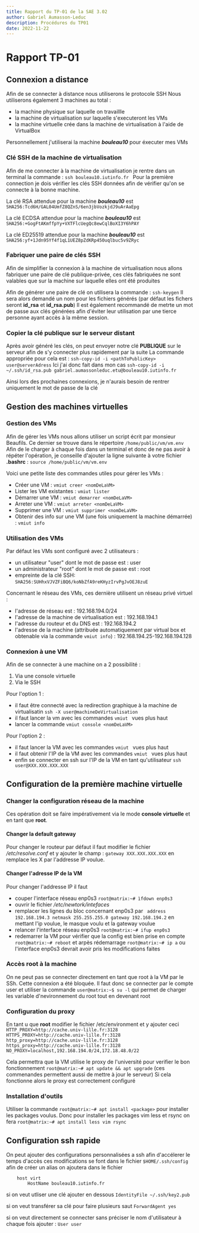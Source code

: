 ```yaml
---
title: Rapport du TP-01 de la SAE 3.02
author: Gabriel Aumasson-Leduc
description: Procédures du TP01
date: 2022-11-22
---
```


# Rapport TP-01

## Connexion a distance
Afin de se connecter à distance nous utiliserons le protocole SSH
Nous utiliserons également 3 machines au total :
- la machine physique sur laquelle on travaillle
- la machine de virtualisation sur laquelle s'executeront les VMs
- la machine virtuelle crée dans la machine de virtualisation à l'aide de VirtualBox


Personnellement j'utiliserai la machine ***bouleau10*** pour éxecuter mes VMs

### Clé SSH de la machine de virtualisation
Afin de me connecter à la machine de virtualisation je rentre dans un terminal la commande : ```ssh bouleau10.iutinfo.fr ```
Pour la première connection je dois vérifier les clés SSH données afin de vérifier qu'on se connecte à la bonne machine.

La clé RSA attendue pour la machine ***bouleau10*** est ```SHA256:Tcd6H/GAL04UmfZ8QZnS/6en3jbVozkjdJ9uArAaEpg``` 

La clé ECDSA attendue pour la machine ***bouleau10*** est ```SHA256:+GogFtAKmffpYy+VXTFlcUegQc8ewCqlBoXI3Y6hPAY``` 

La clé ED25519 attendue pour la machine ***bouleau10*** est ```SHA256:yf+1Jdn95Yf4f1qL1UEZ8pZdKRp450uqlbuc5v9ZRyc``` 

### Fabriquer une paire de clés SSH
Afin de simplifier la connexion à la machine de virtualisation nous allons fabriquer une paire de clé publique-privée, ces clés fabriquées ne sont valables que sur la machine sur laquelle elles ont été produites

Afin de générer une paire de clé on utilisera la commande : ```ssh-keygen```
Il sera alors demandé un nom pour les fichiers générés (par défaut les fichers seront **id_rsa** et **id_rsa.pub**)
Il est également recommandé de metrte un mot de passe aux clés générées afin d'éviter leur utilisation par une tierce personne ayant accès à la même session. 

### Copier la clé publique sur le serveur distant
Après avoir généré les clés, on peut envoyer notre clé **PUBLIQUE** sur le serveur afin de s'y connecter plus rapidement par la suite
La commande appropriée pour cela est : ```ssh-copy-id -i <pathToPublicKey> user@serverAdress```
Ici j'ai donc fait dans mon cas ```ssh-copy-id -i ~/.ssh/id_rsa.pub gabriel.aumassonleduc.etu@bouleau10.iutinfo.fr```

Ainsi lors des prochaines connexions, je n'aurais besoin de rentrer uniquement le mot de passe de la clé

## Gestion des machines virtuelles

### Gestion des VMs
Afin de gérer les VMs nous allons utiliser un script écrit par monsieur Beaufils.
Ce dernier se trouve dans le répertoire ```/home/public/vm/vm.env```
Afin de le charger à chaque fois dans un terminal et donc de ne pas avoir à répéter l'opération, je conseille d'ajouter la ligne suivante à votre fichier **.bashrc** : ```source /home/public/vm/vm.env```

Voici une petite liste des commandes utiles pour gérer les VMs :
- Créer une VM : ```vmiut creer <nomDeLaVM>```
- Lister les VM existantes : ```vmiut lister```
- Démarrer une VM : ```vmiut demarrer <nomDeLaVM>```
- Arreter une VM : ```vmiut arreter <nomDeLaVM>```
- Supprimer une VM : ```vmiut supprimer <nomDeLaVM>```
- Obtenir des info sur une VM (une fois uniquement la machine démarrée) : ```vmiut info```

### Utilisation des VMs
Par défaut les VMs sont configuré avec 2 utilisateurs :
- un utilisateur "user" dont le mot de passe est : user
- un administrateur "root" dont le mot de passe est : root
- empreinte de la clé SSH: ```SHA256:SUHhxVJVZFiBQ6/koNbZfA9reKHyzIrvPgJvOEJ8zuE```

Concernant le réseau des VMs, ces dernière utilisent un réseau privé virtuel :
- l'adresse de réseau est : 192.168.194.0/24
- l'adresse de la machine de virtualisation est : 192.168.194.1
- l'adresse du routeur et du DNS est : 192.168.194.2
- l'adresse de la machine (attribuée automatiquement par virtual box et obtenable via la commande ```vmiut info```) : 192.168.194.25-192.168.194.128

### Connexion à une VM
Afin de se connecter à une machine on a 2 possibilité :
1. Via une console virtuelle
2. Via le SSH

Pour l'option 1 : 
- il faut être connecté avec la redirection graphique à la machine de virtualisatin ```ssh -X user@machineDeVirtualisation```
- il faut lancer la vm avec les commandes ```vmiut ``` vues plus haut
- lancer la commande ```vmiut console <nomDeLaVM>```

Pour l'option 2 : 
- il faut lancer la VM avec les commandes ```vmiut ``` vues plus haut
- il faut obtenir l'IP de la VM avec les commandes ```vmiut ``` vues plus haut
- enfin se connecter en ssh sur l'IP de la VM en tant qu'utilisateur ```ssh user@XXX.XXX.XXX.XXX```

## Configuration de la première machine virtuelle

### Changer la configuration réseau de la machine
Ces opération doit se faire impérativement via le mode **console virtuelle** et en tant que **root**.

#### Changer la default gateway
Pour changer le routeur par défaut  il faut modifier le fichier */etc/resolve.conf* et y ajouter le champ : ```gateway XXX.XXX.XXX.XXX``` en remplace les X par l'addresse IP voulue. 

#### Changer l'adresse IP de la VM
Pour changer l'addresse IP il faut
- couper l'interface réseau enp0s3 ```root@matrix:~# ìfdown enp0s3```
- ouvrir le fichier */etc/newtork/intefaces*
- remplacer les lignes du  bloc concernant enp0s3 par ```
    address 192.168.194.3
    netmask 255.255.255.0
    gateway 192.168.194.2``` en mettant l'ip voulue, le masque voulu et la gateway voulue
- relancer l'interface réseau enp0s3 ```root@matrix:~# ifup enp0s3```
- redemarrer la VM pour vérifier que la config est bien prise en compte ``` root@matrix:~# reboot ```
et arpès rédemarrage ``` root@matrix:~# ip a ``` ou l'interface enp0s3 devrait avoir pris les modifications faites


### Accès root à la machine
On ne peut pas se connecter directement en tant que root à la VM par le SSh. Cette connexion a été bloquée. Il faut donc se connecter par le compte user et utiliser la commande ```user@matrix:~$ su -l``` qui permet de charger les variable d'nevironnement du root tout en devenant root


### Configuration du proxy
En tant u que **root** modifier le fichier /etc/environment et y ajouter ceci ```HTTP_PROXY=http://cache.univ-lille.fr:3128
HTTPS_PROXY=http://cache.univ-lille.fr:3128
http_proxy=http://cache.univ-lille.fr:3128
https_proxy=http://cache.univ-lille.fr:3128
NO_PROXY=localhost,192.168.194.0/24,172.18.48.0/22```

Cela permettra que la VM utilise le proxy de l'université
pour verifier le bon fonctionnement ``` root@matrix:~# apt update && apt upgrade ``` (ces commenandes permettent aussi de mettre à jour le serveur)
Si cela fonctionne alors le proxy est correctement configuré


### Installation d'outils
Utiliser la commande ``` root@matrix:~# apt install <package> ``` pour installer les packages voulus. Donc pour installer les packages vim less et rsync on fera 
``` root@matrix:~# apt install less vim rsync ```


## Configuration ssh rapide

On peut ajouter des configurations personnalisées a ssh afin d'accélerer le temps d'accès
ces modifications se font dans le fichier ```$HOME/.ssh/config```
afin de créer un alias on ajoutera dans le fichier 
```
    host virt 
        HostName bouleau10.iutinfo.fr
```

si on veut utliser une clé ajouter en dessous 
    ```IdentityFile ~/.ssh/key2.pub```
    
si on veut transférer sa clé pour faire plusieurs saut 
    ```ForwardAgent yes```

si on veut directement se connecter sans préciser le nom d'utilisateur à chaque fois ajouter : 
    ```User user```


